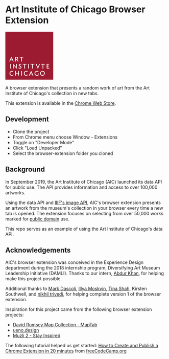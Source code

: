 # Art Institute of Chicago Browser Extension

![Art Institute of Chicago](https://raw.githubusercontent.com/Art-Institute-of-Chicago/template/master/aic-logo.gif)

A browser extension that presents a random work of art from the Art Institute of Chicago's collection in new tabs.

This extension is available in the [Chrome Web Store](https://chrome.google.com/webstore/detail/art-institute-of-chicago/abacageipbknolldcoehafgfjamoejad).

<!-- ![Screenshot of the extension in action ](docs/chromeNewTab.jpg) -->

<!-- ![Screenshot of Chrome Windows menu with Extensions highlighted](docs/chrome-setup-1.jpg) -->

<!-- ![Screenshot of the Extensions window ](docs/chrome-setup-2.jpg) -->

## Development

- Clone the project
- From Chrome menu choose Window - Extensions
- Toggle on "Developer Mode"
- Click "Load Unpacked"
- Select the browser-extension folder you cloned

## Background

In September 2019, the Art Institute of Chicago (AIC) launched its data API for public use. The API provides information and access to over 100,000 artworks.

Using the data API and [IIIF's image API](https://iiif.io), AIC's browser extension presents an artwork from the museum's collection in your browser every time a new tab is opened. The extension focuses on selecting from over 50,000 works marked for [public domain](https://www.artic.edu/image-licensing) use.

This repo serves as an example of using the Art Institute of Chicago's data API.

## Acknowledgements

AIC's browser extension was conceived in the Experience Design department during the 2018 internship program, Diversifying Art Museum Leadership Initiative (DAMLI).
Thanks to our intern, [Abdur Khan](https://github.com/AKhan139), for helping make this project possible.

Additional thanks to [Mark Dascoli](https://github.com/markdascoli), [Illya Moskvin](https://github.com/IllyaMoskvin), [Tina Shah](https://github.com/surreal8), Kirsten Southwell, and [nikhil trivedi](https://github.com/nikhiltri), for helping complete version 1 of the browser extension.

Inspiration for this project came from the following browser extension projects:

- [David Rumsey Map Collection - MapTab](https://chrome.google.com/webstore/detail/david-rumsey-map-collecti/fnheacjohhlddiffbmafmpoblbkfgmde?hl=en)
- [ueno.design](https://chrome.google.com/webstore/detail/uenodesign/iiekikakogelhkneknonedfhcajdlgda)
- [Muzli 2 - Stay Inspired](https://chrome.google.com/webstore/detail/muzli-2-stay-inspired/glcipcfhmopcgidicgdociohdoicpdfc)

The following tutorial helped us get started:
[How to Create and Publish a Chrome Extension in 20 minutes](https://www.freecodecamp.org/news/how-to-create-and-publish-a-chrome-extension-in-20-minutes-6dc8395d7153/) from [freeCodeCamp.org](https://freeCodeCamp.org)
